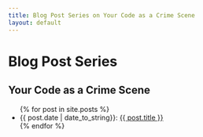 ```yaml
---
title: Blog Post Series on Your Code as a Crime Scene
layout: default
---
```

<h1>Blog Post Series</h1>

<h2>Your Code as a Crime Scene</h2>

<ul>
  {% for post in site.posts %}
    <li>
      {{ post.date | date_to_string}}: <a href="{{ post.url }}">{{ post.title }}</a>
    </li>
  {% endfor %}
</ul>
